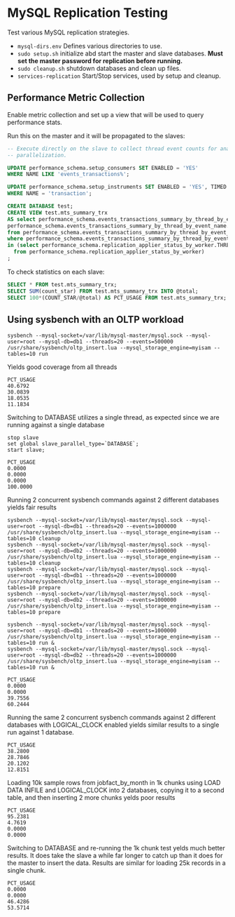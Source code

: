 # MySQL Replication Testing

Test various MySQL replication strategies.

- `mysql-dirs.env` Defines various directories to use.
- `sudo setup.sh` initialize abd start the master and slave databases. **Must set the master password for replication before running.**
- `sudo cleanup.sh` shutdown databases and clean up files.
- `services-replication` Start/Stop services, used by setup and cleanup.

## Performance Metric Collection

Enable metric collection and set up a view that will be used to query performance stats.

Run this on the master and it will be propagated to the slaves:
```sql
-- Execute directly on the slave to collect thread event counts for analyzing
-- parallelization.

UPDATE performance_schema.setup_consumers SET ENABLED = 'YES'
WHERE NAME LIKE 'events_transactions%';

UPDATE performance_schema.setup_instruments SET ENABLED = 'YES', TIMED = 'YES'
WHERE NAME = 'transaction';

CREATE DATABASE test;
CREATE VIEW test.mts_summary_trx
AS select performance_schema.events_transactions_summary_by_thread_by_event_name.THREAD_ID AS THREAD_ID,
performance_schema.events_transactions_summary_by_thread_by_event_name.COUNT_STAR AS COUNT_STAR
from performance_schema.events_transactions_summary_by_thread_by_event_name
where performance_schema.events_transactions_summary_by_thread_by_event_name.THREAD_ID
in (select performance_schema.replication_applier_status_by_worker.THREAD_ID
  from performance_schema.replication_applier_status_by_worker)
;
```

To check statistics on each slave:
```sql
SELECT * FROM test.mts_summary_trx;
SELECT SUM(count_star) FROM test.mts_summary_trx INTO @total;
SELECT 100*(COUNT_STAR/@total) AS PCT_USAGE FROM test.mts_summary_trx;
```

## Using sysbench with an OLTP workload

```
sysbench --mysql-socket=/var/lib/mysql-master/mysql.sock --mysql-user=root --mysql-db=db1 --threads=20 --events=500000 /usr/share/sysbench/oltp_insert.lua --mysql_storage_engine=myisam --tables=10 run
```

Yields good coverage from all threads
```
PCT_USAGE
40.6792
30.0839
18.0535
11.1834
```

Switching to DATABASE utilizes a single thread, as expected since we are running against a single
database

```
stop slave
set global slave_parallel_type=`DATABASE`;
start slave;
```

```
PCT_USAGE
0.0000
0.0000
0.0000
100.0000
```

Running 2 concurrent sysbench commands against 2 different databases yields fair results
```
sysbench --mysql-socket=/var/lib/mysql-master/mysql.sock --mysql-user=root --mysql-db=db1 --threads=20 --events=1000000 /usr/share/sysbench/oltp_insert.lua --mysql_storage_engine=myisam --tables=10 cleanup
sysbench --mysql-socket=/var/lib/mysql-master/mysql.sock --mysql-user=root --mysql-db=db2 --threads=20 --events=1000000 /usr/share/sysbench/oltp_insert.lua --mysql_storage_engine=myisam --tables=10 cleanup
sysbench --mysql-socket=/var/lib/mysql-master/mysql.sock --mysql-user=root --mysql-db=db1 --threads=20 --events=1000000 /usr/share/sysbench/oltp_insert.lua --mysql_storage_engine=myisam --tables=10 prepare
sysbench --mysql-socket=/var/lib/mysql-master/mysql.sock --mysql-user=root --mysql-db=db2 --threads=20 --events=1000000 /usr/share/sysbench/oltp_insert.lua --mysql_storage_engine=myisam --tables=10 prepare

sysbench --mysql-socket=/var/lib/mysql-master/mysql.sock --mysql-user=root --mysql-db=db1 --threads=20 --events=1000000 /usr/share/sysbench/oltp_insert.lua --mysql_storage_engine=myisam --tables=10 run &
sysbench --mysql-socket=/var/lib/mysql-master/mysql.sock --mysql-user=root --mysql-db=db2 --threads=20 --events=1000000 /usr/share/sysbench/oltp_insert.lua --mysql_storage_engine=myisam --tables=10 run &
```

```
PCT_USAGE
0.0000
0.0000
39.7556
60.2444
```

Running the same 2 concurrent sysbench commands against 2 different databases with LOGICAL_CLOCK
enabled yields similar results to a single run against 1 database.
```
PCT_USAGE
38.2800
28.7846
20.1202
12.8151
```

Loading 10k sample rows from jobfact_by_month in 1k chunks using LOAD DATA INFILE and LOGICAL_CLOCK
into 2 databases, copying it to a second table, and then inserting 2 more chunks yelds poor results
```
PCT_USAGE
95.2381
4.7619
0.0000
0.0000
```

Switching to DATABASE and re-running the 1k chunk test yelds much better results. It does take the
slave a while far longer to catch up than it does for the master to insert the data. Results are
similar for loading 25k records in a single chunk.
```
PCT_USAGE
0.0000
0.0000
46.4286
53.5714
```

